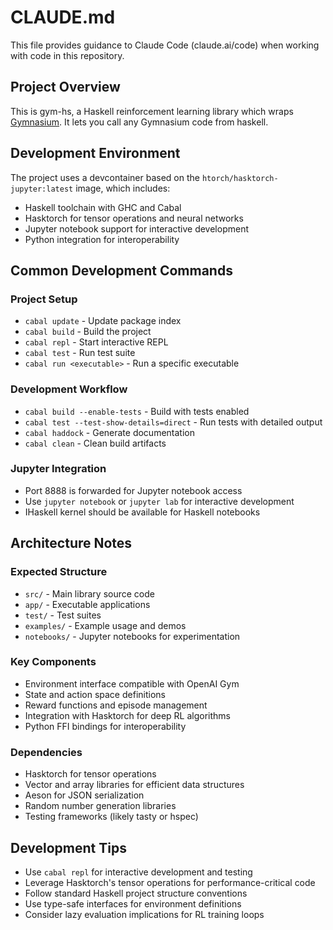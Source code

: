 # CLAUDE.md

This file provides guidance to Claude Code (claude.ai/code) when working with code in this repository.

## Project Overview

This is gym-hs, a Haskell reinforcement learning library which wraps [Gymnasium](https://github.com/Farama-Foundation/Gymnasium). It lets you call any Gymnasium code from haskell.

## Development Environment

The project uses a devcontainer based on the `htorch/hasktorch-jupyter:latest` image, which includes:
- Haskell toolchain with GHC and Cabal
- Hasktorch for tensor operations and neural networks
- Jupyter notebook support for interactive development
- Python integration for interoperability

## Common Development Commands

### Project Setup
- `cabal update` - Update package index
- `cabal build` - Build the project
- `cabal repl` - Start interactive REPL
- `cabal test` - Run test suite
- `cabal run <executable>` - Run a specific executable

### Development Workflow
- `cabal build --enable-tests` - Build with tests enabled
- `cabal test --test-show-details=direct` - Run tests with detailed output
- `cabal haddock` - Generate documentation
- `cabal clean` - Clean build artifacts

### Jupyter Integration
- Port 8888 is forwarded for Jupyter notebook access
- Use `jupyter notebook` or `jupyter lab` for interactive development
- IHaskell kernel should be available for Haskell notebooks

## Architecture Notes

### Expected Structure
- `src/` - Main library source code
- `app/` - Executable applications
- `test/` - Test suites
- `examples/` - Example usage and demos
- `notebooks/` - Jupyter notebooks for experimentation

### Key Components
- Environment interface compatible with OpenAI Gym
- State and action space definitions
- Reward functions and episode management
- Integration with Hasktorch for deep RL algorithms
- Python FFI bindings for interoperability

### Dependencies
- Hasktorch for tensor operations
- Vector and array libraries for efficient data structures
- Aeson for JSON serialization
- Random number generation libraries
- Testing frameworks (likely tasty or hspec)

## Development Tips

- Use `cabal repl` for interactive development and testing
- Leverage Hasktorch's tensor operations for performance-critical code
- Follow standard Haskell project structure conventions
- Use type-safe interfaces for environment definitions
- Consider lazy evaluation implications for RL training loops